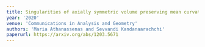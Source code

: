 ```yaml
---
title: Singularities of axially symmetric volume preserving mean curvature flow
year: '2020'
venue: 'Communications in Analysis and Geometry'
authors: 'Maria Athanassenas and Sevvandi Kandanaarachchi'
paperurl: https://arxiv.org/abs/1203.5671
---
```




